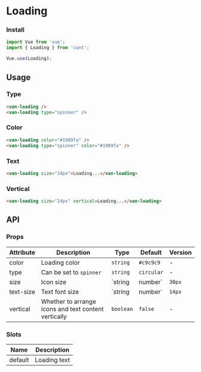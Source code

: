# Loading

### Install

``` javascript
import Vue from 'vue';
import { Loading } from 'vant';

Vue.use(Loading);
```

## Usage

### Type

```html
<van-loading />
<van-loading type="spinner" />
```

### Color

```html
<van-loading color="#1989fa" />
<van-loading type="spinner" color="#1989fa" />
```

### Text

```html
<van-loading size="24px">Loading...</van-loading>
```

### Vertical

```html
<van-loading size="24px" vertical>Loading...</van-loading>
```

## API

### Props

| Attribute | Description | Type | Default | Version |
|------|------|------|------|------|
| color | Loading color | `string` | `#c9c9c9` | - |
| type | Can be set to `spinner` | `string` | `circular` | - |
| size | Icon size | `string | number` | `30px` | - |
| text-size | Text font size | `string | number` | `14px` | - |
| vertical | Whether to arrange icons and text content vertically | `boolean` | `false` | - |

### Slots

| Name | Description |
|------|------|
| default | Loading text |
